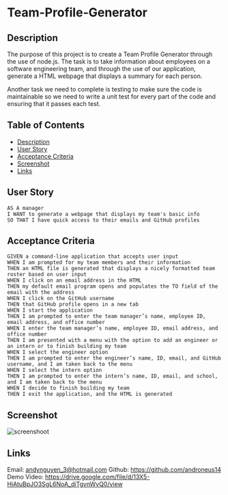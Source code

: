 # Team-Profile-Generator

## Description

The purpose of this project is to create a Team Profile Generator through the use of node.js. The task is to take information about employees on a software engineering team, and through the use of our application, generate a HTML webpage that displays a summary for each person. 

Another task we need to complete is testing to make sure the code is maintainable so we need to write a unit test for every part of the code and ensuring that it passes each test.

## Table of Contents

- [Description](#description)
- [User Story](#user-story)
- [Acceptance Criteria](#acceptance-criteria)
- [Screenshot](#screenshot)
- [Links](#links)

## User Story

    AS A manager
    I WANT to generate a webpage that displays my team's basic info
    SO THAT I have quick access to their emails and GitHub profiles


## Acceptance Criteria

    GIVEN a command-line application that accepts user input
    WHEN I am prompted for my team members and their information
    THEN an HTML file is generated that displays a nicely formatted team roster based on user input
    WHEN I click on an email address in the HTML
    THEN my default email program opens and populates the TO field of the email with the address
    WHEN I click on the GitHub username
    THEN that GitHub profile opens in a new tab
    WHEN I start the application
    THEN I am prompted to enter the team manager’s name, employee ID, email address, and office number
    WHEN I enter the team manager’s name, employee ID, email address, and office number
    THEN I am presented with a menu with the option to add an engineer or an intern or to finish building my team
    WHEN I select the engineer option
    THEN I am prompted to enter the engineer’s name, ID, email, and GitHub username, and I am taken back to the menu
    WHEN I select the intern option
    THEN I am prompted to enter the intern’s name, ID, email, and school, and I am taken back to the menu
    WHEN I decide to finish building my team
    THEN I exit the application, and the HTML is generated

## Screenshot

![screenshoot](https://user-images.githubusercontent.com/98381243/167339646-cc6ddf3b-cc3f-4376-acaa-59ac702188aa.png)

## Links

Email: andynguyen_3@hotmail.com
Github: https://github.com/androneus14
Demo Video: https://drive.google.com/file/d/13X5-HiAtuBpJO3SgL6NoA_diTgvnWvQ0/view
